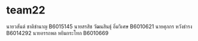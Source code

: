 # team22
นายวสันต์ ชาติชำนาญ B6015145
นายสรสิช วัฒนสินธุ์ อิ่มวิเศษ B6010621
นายศุภกร  หวังธำรง  B6014292
นายอรรถพล หยิมกระโทก B6010669